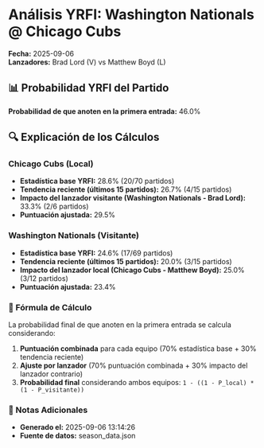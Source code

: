 # Análisis YRFI: Washington Nationals @ Chicago Cubs

**Fecha:** 2025-09-06  
**Lanzadores:** Brad Lord (V) vs Matthew Boyd (L)

## 📊 Probabilidad YRFI del Partido

**Probabilidad de que anoten en la primera entrada:** 46.0%

## 🔍 Explicación de los Cálculos

### Chicago Cubs (Local)
- **Estadística base YRFI:** 28.6% (20/70 partidos)
- **Tendencia reciente (últimos 15 partidos):** 26.7% (4/15 partidos)
- **Impacto del lanzador visitante (Washington Nationals - Brad Lord):** 33.3% (2/6 partidos)
- **Puntuación ajustada:** 29.5%

### Washington Nationals (Visitante)
- **Estadística base YRFI:** 24.6% (17/69 partidos)
- **Tendencia reciente (últimos 15 partidos):** 20.0% (3/15 partidos)
- **Impacto del lanzador local (Chicago Cubs - Matthew Boyd):** 25.0% (3/12 partidos)
- **Puntuación ajustada:** 23.4%

### 📝 Fórmula de Cálculo

La probabilidad final de que anoten en la primera entrada se calcula considerando:
1. **Puntuación combinada** para cada equipo (70% estadística base + 30% tendencia reciente)
2. **Ajuste por lanzador** (70% puntuación combinada + 30% impacto del lanzador contrario)
3. **Probabilidad final** considerando ambos equipos: `1 - ((1 - P_local) * (1 - P_visitante))`

### 📌 Notas Adicionales

- **Generado el:** 2025-09-06 13:14:26
- **Fuente de datos:** season_data.json
